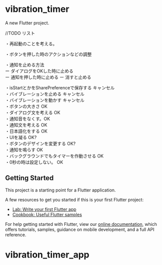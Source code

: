 # vibration_timer

A new Flutter project.

//TODO リスト

・再起動のことを考える。  

・ボタンを押した時のアクションなどの調整

・通知を止める方法  
ー ダイアログをOKした時に止める  
ー 通知を押した時に止める 
ー 消すと止める 

・isStartとかをSharePreferenceで保存する  キャンセル  
・バイブレーションを止める  キャンセル  
・バイブレーションを動かす  キャンセル  
・ボタンの大きさ   OK  
・ダイアログ文を考える OK  
・通知音をなくす。OK  
・通知文を考える OK  
・日本語化をする  OK  
・UIを凝る OK?  
・ボタンのデザインを変更する OK?  
・通知を鳴らす OK  
・バックグラウンドでもタイマーを作動させる  OK  
・0秒の時は設定しない。  OK  



## Getting Started

This project is a starting point for a Flutter application.

A few resources to get you started if this is your first Flutter project:

- [Lab: Write your first Flutter app](https://flutter.dev/docs/get-started/codelab)
- [Cookbook: Useful Flutter samples](https://flutter.dev/docs/cookbook)

For help getting started with Flutter, view our
[online documentation](https://flutter.dev/docs), which offers tutorials,
samples, guidance on mobile development, and a full API reference.
# vibration_timer_app



